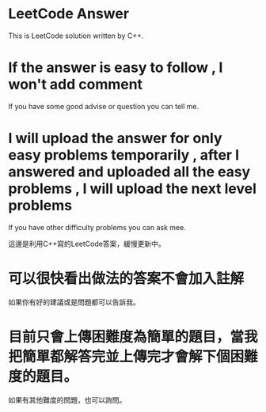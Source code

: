 # LeetCode Answer

 This is LeetCode solution written by C++.
 
# If the answer is easy to follow , I won't add comment

 If you have some good advise or question you can tell me.
 
# I will upload the answer for only easy problems temporarily , after I answered and uploaded all the easy problems , I will upload the next level problems 

 If you have other difficulty problems you can ask mee.
 
 這邊是利用C++寫的LeetCode答案，緩慢更新中。
 
# 可以很快看出做法的答案不會加入註解
 如果你有好的建議或是問題都可以告訴我。
 
# 目前只會上傳困難度為簡單的題目，當我把簡單都解答完並上傳完才會解下個困難度的題目。

 如果有其他難度的問題，也可以詢問。
